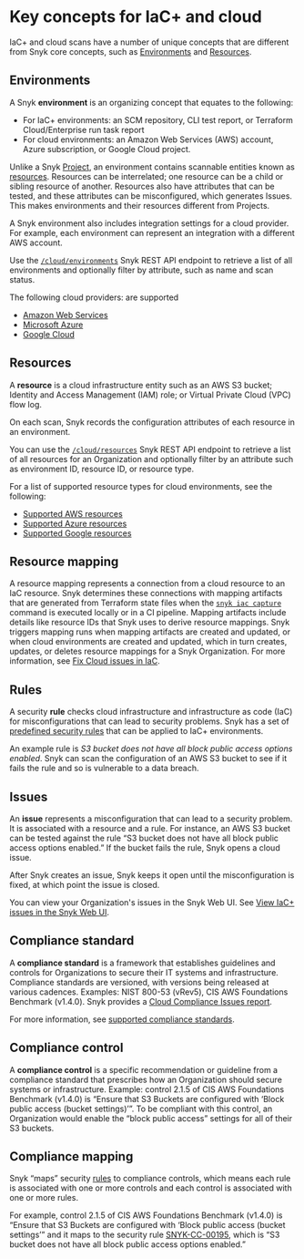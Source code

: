 # Key concepts for IaC+ and cloud

IaC+ and cloud scans have a number of unique concepts that are different from Snyk core concepts, such as [Environments](key-concepts-in-iac+.md#environments) and [Resources](key-concepts-in-iac+.md#resources).

## Environments

A Snyk **environment** is an organizing concept that equates to the following:

* For IaC+ environments: an SCM repository, CLI test report, or Terraform Cloud/Enterprise run task report
* For cloud environments: an Amazon Web Services (AWS) account, Azure subscription, or Google Cloud project.

Unlike a Snyk [Project](../../snyk-admin/introduction-to-snyk-projects/#project), an environment contains scannable entities known as [resources](key-concepts-in-iac+.md#resources). Resources can be interrelated; one resource can be a child or sibling resource of another. Resources also have attributes that can be tested, and these attributes can be misconfigured, which generates Issues. This makes environments and their resources different from Projects.

A Snyk environment also includes integration settings for a cloud provider. For example, each environment can represent an integration with a different AWS account.

Use the [`/cloud/environments`](https://apidocs.snyk.io/#get-/orgs/-org\_id-/cloud/environments) Snyk REST API endpoint to retrieve a list of all environments and optionally filter by attribute, such as name and scan status.

The following cloud providers: are supported

* [Amazon Web Services](https://aws.amazon.com/)
* [Microsoft Azure](https://azure.microsoft.com/en-us/)
* [Google Cloud](https://cloud.google.com/)

## Resources

A **resource** is a cloud infrastructure entity such as an AWS S3 bucket; Identity and Access Management (IAM) role; or Virtual Private Cloud (VPC) flow log.

On each scan, Snyk records the configuration attributes of each resource in an environment.

You can use the [`/cloud/resources`](https://apidocs.snyk.io/?version=2023-05-29%7Ebeta#get-/orgs/-org\_id-/cloud/resources) Snyk REST API endpoint to retrieve a list of all resources for an Organization and optionally filter by an attribute such as environment ID, resource ID, or resource type.

For a list of supported resource types for cloud environments, see the following:

* [Supported AWS resources](../snyk-iac+/supported-resources-for-cloud-context-in-snyk-iac/supported-aws-resources-for-cloud-context.md)
* [Supported Azure resources](../snyk-iac+/supported-resources-for-cloud-context-in-snyk-iac/supported-azure-resources-for-snyk-cloud-context.md)
* [Supported Google resources](../snyk-iac+/supported-resources-for-cloud-context-in-snyk-iac/supported-google-resources-for-snyk-cloud-context.md)

## Resource mapping

A resource mapping represents a connection from a cloud resource to an IaC resource. Snyk determines these connections with mapping artifacts that are generated from Terraform state files when the [`snyk iac capture`](../../snyk-cli/commands/iac-capture.md) command is executed locally or in a CI pipeline. Mapping artifacts include details like resource IDs that Snyk uses to derive resource mappings. Snyk triggers mapping runs when mapping artifacts are created and updated, or when cloud environments are created and updated, which in turn creates, updates, or deletes resource mappings for a Snyk Organization. For more information, see [Fix Cloud issues in IaC](../snyk-iac+/fix-cloud-issues-in-integrated-iac.md).

## Rules

A security **rule** checks cloud infrastructure and infrastructure as code (IaC) for misconfigurations that can lead to security problems. Snyk has a set of [predefined security rules](https://security.snyk.io/rules/cloud/) that can be applied to IaC+ environments.

An example rule is _S3 bucket does not have all block public access options enabled_. Snyk can scan the configuration of an AWS S3 bucket to see if it fails the rule and so is vulnerable to a data breach.

## Issues

An **issue** represents a misconfiguration that can lead to a security problem. It is associated with a resource and a rule. For instance, an AWS S3 bucket can be tested against the rule “S3 bucket does not have all block public access options enabled.” If the bucket fails the rule, Snyk opens a cloud issue.

After Snyk creates an issue, Snyk keeps it open until the misconfiguration is fixed, at which point the issue is closed.

You can view your Organization's issues in the Snyk Web UI. See [View IaC+ issues in the Snyk Web UI](cloud-and-integrated-iac-issues/view-cloud-and-integragted-iac-issues-in-the-snyk-web-ui.md).

## Compliance standard <a href="#docs-internal-guid-e2e38027-7fff-9271-f2c0-e23677542f6e" id="docs-internal-guid-e2e38027-7fff-9271-f2c0-e23677542f6e"></a>

A **compliance standard** is a framework that establishes guidelines and controls for Organizations to secure their IT systems and infrastructure. Compliance standards are versioned, with versions being released at various cadences. Examples: NIST 800-53 (vRev5), CIS AWS Foundations Benchmark (v1.4.0). Snyk provides a [Cloud Compliance Issues report](../../manage-issues/reporting/available-snyk-reports.md#cloud-compliance-issues-report).

For more information, see [supported compliance standards](../../scan-cloud-configurations/snyk-iac+/view-compliance-reporting.md#supported-compliance-standards).

## Compliance control <a href="#docs-internal-guid-11e1473c-7fff-ea66-c8f4-16a826a82e6b" id="docs-internal-guid-11e1473c-7fff-ea66-c8f4-16a826a82e6b"></a>

A **compliance control** is a specific recommendation or guideline from a compliance standard that prescribes how an Organization should secure systems or infrastructure. Example: control 2.1.5 of CIS AWS Foundations Benchmark (v1.4.0) is “Ensure that S3 Buckets are configured with ‘Block public access (bucket settings)’”. To be compliant with this control, an Organization would enable the “block public access” settings for all of their S3 buckets.

## Compliance mapping

Snyk “maps” security [rules](key-concepts-in-iac+.md#rules) to compliance controls, which means each rule is associated with one or more controls and each control is associated with one or more rules.

For example, control 2.1.5 of CIS AWS Foundations Benchmark (v1.4.0) is “Ensure that S3 Buckets are configured with ‘Block public access (bucket settings’” and it maps to the security rule [SNYK-CC-00195](https://security.snyk.io/rules/cloud/SNYK-CC-00195), which is “S3 bucket does not have all block public access options enabled.”


